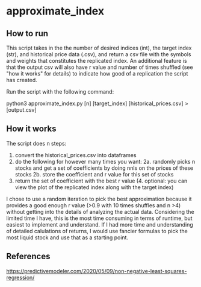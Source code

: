 # approximate_index
## How to run
This script takes in the the number of desired indices (int), the target index (str), and historical price data (.csv), and return a csv file with the symbols and weights that constitutes the replicated index. An additional feature is that the output csv will also have r value and number of times shuffled (see "how it works" for details) to indicate how good of a replication the script has created.

Run the script with the following command:

python3 approximate_index.py [n] [target_index] [historical_prices.csv] > [output.csv]

## How it works
The script does n steps:
1. convert the historical_prices.csv into dataframes
2. do the following for however many times you want:
2a. randomly picks n stocks and get a set of coefficients by doing nnls on the prices of these stocks
2b. store the coefficient and r value for this set of stocks
3. return the set of coefficient with the best r value
(4. optional: you can view the plot of the replicated index along with the target index)

I chose to use a random iteration to pick the best approximation because it provides a good enough r value (>0.9 with 10 times shuffles and n >4) without getting into the details of analyzing the actual data. Considering the limited time I have, this is the most time consuming in terms of runtime, but easiest to implement and understand. If I had more time and understanding of detailed calulations of returns, I would use fancier formulas to pick the most liquid stock and use that as a starting point. 

## References
https://predictivemodeler.com/2020/05/09/non-negative-least-squares-regression/
